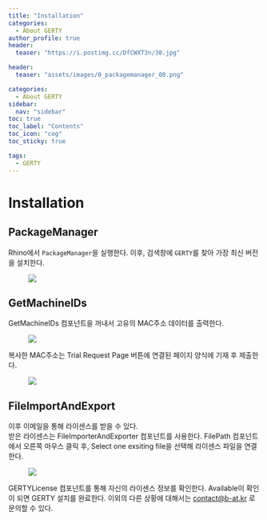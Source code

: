 ```yaml
---
title: "Installation"
categories:
  - About GERTY
author_profile: true
header:
  teaser: "https://i.postimg.cc/DfCWXT3n/30.jpg"  

header:
  teaser: "assets/images/0_packagemanager_00.png"

categories:
  - About GERTY
sidebar:
  nav: "sidebar"
toc: true
toc_label: "Contents"
toc_icon: "cog"
toc_sticky: true

tags: 
  - GERTY
---
```


# Installation


## PackageManager

Rhino에서 `PackageManager`을 실행한다.
이후, 검색창에 `GERTY`를 찾아 가장 최신 버전을 설치한다.

<figure>
	<a href="https://i.postimg.cc/hPqP5NGm/0-packagemanager-00.png"><img src="https://i.postimg.cc/hPqP5NGm/0-packagemanager-00.png"></a>
</figure>



## GetMachineIDs

GetMachineIDs 컴포넌트을 꺼내서 고유의 MAC주소 데이터를 출력한다.

<figure>
	<a href="https://i.postimg.cc/rsC872gp/3-license-Reader-00.png"><img src="https://i.postimg.cc/rsC872gp/3-license-Reader-00.png"></a>
</figure>

복사한 MAC주소는 Trial Request Page 버튼에 연결된 페이지 양식에 기재 후 제출한다.
<figure>
	<a href="https://i.postimg.cc/WbhgR9g7/1-MACAddress-01.png"><img src="https://i.postimg.cc/WbhgR9g7/1-MACAddress-01.png"></a>
</figure>



## FileImportAndExport

이후 이메일을 통해 라이센스를 받을 수 있다.<br>
받은 라이센스는 FileImporterAndExporter 컴포넌트를 사용한다. 
FilePath 컴포넌트에서 오른쪽 마우스 클릭 후, Select one exsiting file을 선택해 라이센스 파일을 연결한다.

<figure>
	<a href="https://i.postimg.cc/1XxtLHQv/2-license-Import-1.png"><img src="https://i.postimg.cc/1XxtLHQv/2-license-Import-1.png"></a>
</figure>


GERTYLicense 컴포넌트를 통해 자신의 라이센스 정보를 확인한다.
Available이 확인이 되면 GERTY 설치를 완료한다.
이외의 다른 상황에 대해서는 contact@b-at.kr 로 문의할 수 있다.


